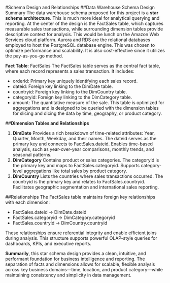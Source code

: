#Schema Design and Relationships
##Data Warehouse Schema Design Summary
The data warehouse schema proposed for this project is a **star schema architecture**. This is much more ideal for analytical querying and reporting. At the center of the design is the FactSales table, which captures measurable sales transactions, while surrounding dimension tables provide descriptive context for analysis. This would be lunch on the Amazon Web Services cloud platform. Aurora and RDS are the relational databases employed to host the PostgreSQL database engine. This was chosen to optimize performance and scalability. It is also cost-effective since it utilizes the pay-as-you-go method.

**Fact Table**: FactSales
The FactSales table serves as the central fact table, where each record represents a sales transaction. It includes:
*	orderid: Primary key uniquely identifying each sales record.
*	dateid: Foreign key linking to the DimDate table.
*	countryid: Foreign key linking to the DimCountry table.
*	categoryid: Foreign key linking to the DimCategory table.
*	amount: The quantitative measure of the sale.
This table is optimized for aggregations and is designed to be queried with the dimension tables for slicing and dicing the data by time, geography, or product category.

##**Dimension Tables and Relationships**
1.	**DimDate**
	Provides a rich breakdown of time-related attributes: Year, Quarter, Month, Weekday, and their names.
	The dateid serves as the primary key and connects to FactSales.dateid.
	Enables time-based analysis, such as year-over-year comparisons, monthly trends, and seasonal patterns.
2.	**DimCategory**
	Contains product or sales categories.
	The categoryid is the primary key and maps to FactSales.categoryid.
	Supports category-level aggregations like total sales by product category.
3.	**DimCountry**
	Lists the countries where sales transactions occurred.
	The countryid is the primary key and relates to FactSales.countryid.
	Facilitates geographic segmentation and international sales reporting.

##Relationships
	The FactSales table maintains foreign key relationships with each dimension:
*	FactSales.dateid → DimDate.dateid
*	FactSales.categoryid → DimCategory.categoryid
*	FactSales.countryid → DimCountry.countryid

These relationships ensure referential integrity and enable efficient joins during analysis. This structure supports powerful OLAP-style queries for dashboards, KPIs, and executive reports.

**Summarily**, this star schema design provides a clean, intuitive, and performant foundation for business intelligence and reporting. The separation of facts and dimensions allows for scalable, flexible analysis across key business domains—time, location, and product category—while maintaining consistency and simplicity in data management.

